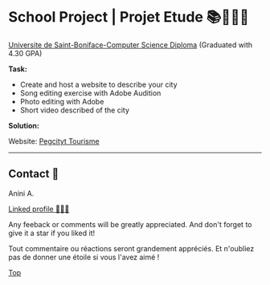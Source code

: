 # School Project | Projet Etude 📚👨🏽‍🎓

[Universite de Saint-Boniface-Computer Science Diploma](https://ustboniface.ca/annuaire2017/ecole-technique-et-professionnelle---diplome-en-informatique#:~:text=Ce%20programme%20de%20deux%20ans,projets%20informatiques%20et%20la%20consultation.) (Graduated with 4.30 GPA)

**Task:** 

* Create and host a website to describe your city
* Song editing exercise with Adobe Audition
* Photo editing with Adobe
* Short video described of the city

**Solution:**

Website: [Pegcityt Tourisme](https://pegcityt.wordpress.com/)

------------------------------

## Contact 🪪

Anini A.

[Linked profile 👨🏾‍🦲](https://www.linkedin.com/in/anini-amoakon)

Any feeback or comments will be greatly appreciated. And don't forget to give it a star if you liked it! 

Tout commentaire ou réactions seront grandement appréciés. Et n'oubliez pas de donner une étoile si vous l'avez aimé ! 

<a href="#" class="cd-top text-replace js-cd-top">Top</a>

